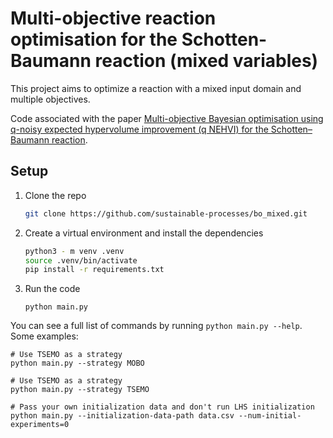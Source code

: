 # Multi-objective reaction optimisation for the Schotten-Baumann reaction (mixed variables)

This project aims to optimize a reaction with a mixed input domain and multiple objectives.

Code associated with the paper [Multi-objective Bayesian optimisation using q-noisy expected hypervolume improvement (q NEHVI) for the Schotten–Baumann reaction](https://pubs.rsc.org/en/content/articlehtml/2023/re/d3re00502j).

## Setup

1. Clone the repo

    ```bash
    git clone https://github.com/sustainable-processes/bo_mixed.git
    ```

2. Create a virtual environment and install the dependencies

    ```bash
    python3 - m venv .venv
    source .venv/bin/activate
    pip install -r requirements.txt
    ```

3. Run the code

    ```
    python main.py
    ```

You can see a full list of commands by running `python main.py --help`. Some examples:

```
# Use TSEMO as a strategy
python main.py --strategy MOBO

# Use TSEMO as a strategy
python main.py --strategy TSEMO

# Pass your own initialization data and don't run LHS initialization
python main.py --initialization-data-path data.csv --num-initial-experiments=0
```
